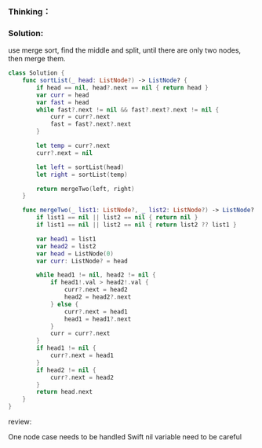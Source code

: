 ### Thinking：

### Solution:
use merge sort, find the middle and split, until there are only two nodes, then merge them.
```swift
class Solution {
    func sortList(_ head: ListNode?) -> ListNode? {
	    if head == nil, head?.next == nil { return head }
		var curr = head      
		var fast = head
		while fast?.next != nil && fast?.next?.next != nil {
			curr = curr?.next
			fast = fast?.next?.next
		}

		let temp = curr?.next
		curr?.next = nil

		let left = sortList(head)
		let right = sortList(temp)

		return mergeTwo(left, right)
    }

	func mergeTwo(_ list1: ListNode?, _ list2: ListNode?) -> ListNode? {
		if list1 == nil || list2 == nil { return nil }
		if list1 == nil || list2 == nil { return list2 ?? list1 }

		var head1 = list1
		var head2 = list2
		var head = ListNode(0)
		var curr: ListNode? = head

		while head1 != nil, head2 != nil {
			if head1!.val > head2!.val {
				curr?.next = head2
				head2 = head2?.next
			} else {
				curr?.next = head1
				head1 = head1?.next
			}
			curr = curr?.next
		}
		if head1 != nil {
			curr?.next = head1
		}
		if head2 != nil {
			curr?.next = head2
		}
		return head.next
	}
}
```

review:

One node case needs to be handled
Swift nil variable need to be careful